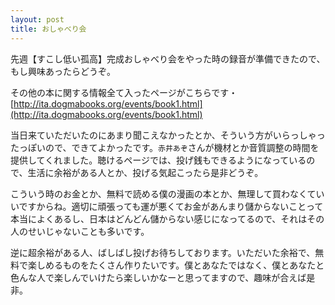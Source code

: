 ```yaml
---
layout: post
title: おしゃべり会
---
```

先週【すこし低い孤高】完成おしゃべり会をやった時の録音が準備できたので、もし興味あったらどうぞ。

その他の本に関する情報全て入ったページがこちらです・[http://ita.dogmabooks.org/events/book1.html](http://ita.dogmabooks.org/events/book1.html)

当日来ていただいたのにあまり聞こえなかったとか、そういう方がいらっしゃったっぽいので、できてよかったです。`赤井あぞ`さんが機材とか音質調整の時間を提供してくれました。聴けるページでは、投げ銭もできるようになっているので、生活に余裕がある人とか、投げる気起こったら是非どうぞ。

こういう時のお金とか、無料で読める僕の漫画の本とか、無理して買わなくていいですからね。適切に頑張っても運が悪くてお金があんまり儲からないことって本当によくあるし、日本はどんどん儲からない感じになってるので、それはその人のせいじゃないことも多いです。

逆に超余裕がある人、ばしばし投げお待ちしております。いただいた余裕で、無料で楽しめるものをたくさん作りたいです。僕とあなたではなく、僕とあなたと色んな人で楽しんでいけたら楽しいかなーと思ってますので、趣味が合えば是非。
